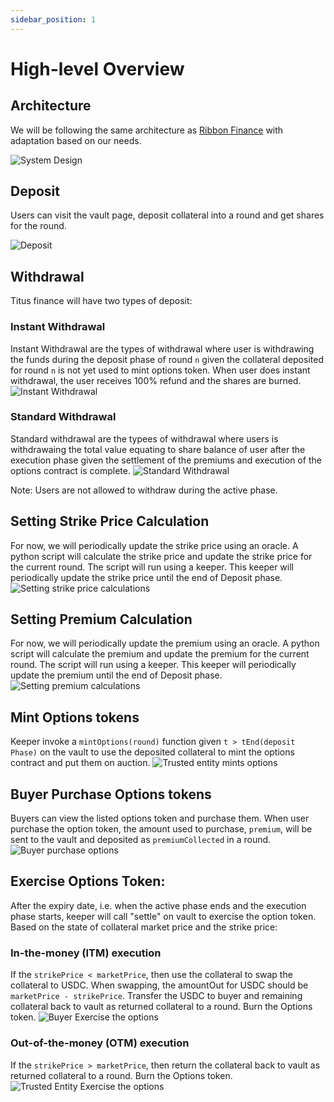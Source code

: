 ```yaml
---
sidebar_position: 1
---
```


# High-level Overview

## Architecture
We will be following the same architecture as [Ribbon Finance](https://docs.ribbon.finance/theta-vault/ribbon-v2) with adaptation based on our needs.

![System Design](../../diagrams/out/system.png)

## Deposit
Users can visit the vault page, deposit collateral into a round and get shares for the round.

![Deposit](../../diagrams/out/deposit.png)

## Withdrawal
Titus finance will have two types of deposit:

### Instant Withdrawal
Instant Withdrawal are the types of withdrawal where user is withdrawing the funds during the deposit phase of round `n` given the collateral deposited for round `n` is not yet used to mint options token.
When user does instant withdrawal, the user receives 100% refund and the shares are burned.
![Instant Withdrawal](../../diagrams/out/instant-withdrawal.png)

### Standard Withdrawal
Standard withdrawal are the typees of withdrawal where users is withdrawaing the total value equating to share balance of user after the execution phase given the settlement of the premiums and execution of the options contract is complete.
![Standard Withdrawal](../../diagrams/out/standard-withdrawal.png)

Note: Users are not allowed to withdraw during the active phase.

## Setting Strike Price Calculation
For now, we will periodically update the strike price using an oracle. A python script will calculate the strike price and update the strike price for the current round. The script will run using a keeper. This keeper will periodically update the strike price until the end of Deposit phase.
![Setting strike price calculations](../../diagrams/out/set-strike-price.png)

## Setting Premium Calculation
For now, we will periodically update the premium using an oracle. A python script will calculate the premium and update the premium for the current round. The script will run using a keeper. This keeper will periodically update the premium until the end of Deposit phase.
![Setting premium calculations](../../diagrams/out/set-premium.png)

## Mint Options tokens
Keeper invoke a `mintOptions(round)` function given `t > tEnd(deposit Phase)` on the vault to use the deposited collateral to mint the options contract and put them on auction.
![Trusted entity mints options](../../diagrams/out/mint_options.png)

## Buyer Purchase Options tokens
Buyers can view the listed options token and purchase them. When user purchase the option token, the amount used to purchase, `premium`, will be sent to the vault and deposited as `premiumCollected` in a round.
![Buyer purchase options](../../diagrams/out/buyer-purchase-options.png)

## Exercise Options Token:
After the expiry date, i.e. when the active phase ends and the execution phase starts, keeper will call "settle" on vault to exercise the option token. Based on the state of collateral market price and the strike price:
### In-the-money (ITM) execution
If the `strikePrice < marketPrice`, then use the collateral to swap the collateral to USDC. When swapping, the amountOut for USDC should be `marketPrice - strikePrice`. Transfer the USDC to buyer and remaining collateral back to vault as returned collateral to a round. Burn the Options token.
![Buyer Exercise the options](../../diagrams/out/buyer-excercise-options.png)

### Out-of-the-money (OTM) execution
If the `strikePrice > marketPrice`, then return the collateral back to vault as returned collateral to a round. Burn the Options token.
![Trusted Entity Exercise the options](../../diagrams/out/trusted-entity-exercise-options.png)
